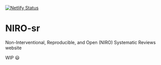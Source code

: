 [![Netlify Status](https://api.netlify.com/api/v1/badges/c7cbf71b-289b-4c90-a55f-db0417dbf262/deploy-status)](https://app.netlify.com/sites/niro-sr/deploys)

# NIRO-sr
 Non-Interventional, Reproducible, and Open (NIRO) Systematic Reviews website
 
 WIP :smiley:
